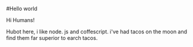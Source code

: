 #Hello world

Hi Humans!

Hubot here, i like node. js and coffescript.
i've had tacos on the moon and find them far superior to earch tacos.
